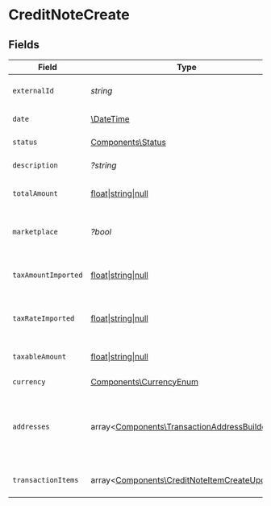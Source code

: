 # CreditNoteCreate


## Fields

| Field                                                                                                                                                  | Type                                                                                                                                                   | Required                                                                                                                                               | Description                                                                                                                                            |
| ------------------------------------------------------------------------------------------------------------------------------------------------------ | ------------------------------------------------------------------------------------------------------------------------------------------------------ | ------------------------------------------------------------------------------------------------------------------------------------------------------ | ------------------------------------------------------------------------------------------------------------------------------------------------------ |
| `externalId`                                                                                                                                           | *string*                                                                                                                                               | :heavy_check_mark:                                                                                                                                     | Unique identifier for the credit note in the external system.                                                                                          |
| `date`                                                                                                                                                 | [\DateTime](https://www.php.net/manual/en/class.datetime.php)                                                                                          | :heavy_check_mark:                                                                                                                                     | Date when the credit note was issued or created.                                                                                                       |
| `status`                                                                                                                                               | [Components\Status](../../Models/Components/Status.md)                                                                                                 | :heavy_check_mark:                                                                                                                                     | Current state of the credit note in its lifecycle.                                                                                                     |
| `description`                                                                                                                                          | *?string*                                                                                                                                              | :heavy_minus_sign:                                                                                                                                     | Brief explanation or reason for issuing the credit note.                                                                                               |
| `totalAmount`                                                                                                                                          | [float\|string\|null](../../Models/Components/CreditNoteCreateTotalAmount.md)                                                                          | :heavy_minus_sign:                                                                                                                                     | Total monetary value of the credit note, including all items and taxes.                                                                                |
| `marketplace`                                                                                                                                          | *?bool*                                                                                                                                                | :heavy_minus_sign:                                                                                                                                     | Indicates whether this credit note is associated with a marketplace transaction.                                                                       |
| `taxAmountImported`                                                                                                                                    | [float\|string\|null](../../Models/Components/CreditNoteCreateTaxAmountImported.md)                                                                    | :heavy_minus_sign:                                                                                                                                     | Pre-calculated total tax amount for the entire credit note, if provided by the external system.                                                        |
| `taxRateImported`                                                                                                                                      | [float\|string\|null](../../Models/Components/CreditNoteCreateTaxRateImported.md)                                                                      | :heavy_minus_sign:                                                                                                                                     | Pre-calculated overall tax rate for the credit note, if provided by the external system.                                                               |
| `taxableAmount`                                                                                                                                        | [float\|string\|null](../../Models/Components/CreditNoteCreateTaxableAmount.md)                                                                        | :heavy_minus_sign:                                                                                                                                     | Total portion of the credit note amount subject to taxation.                                                                                           |
| `currency`                                                                                                                                             | [Components\CurrencyEnum](../../Models/Components/CurrencyEnum.md)                                                                                     | :heavy_check_mark:                                                                                                                                     | N/A                                                                                                                                                    |
| `addresses`                                                                                                                                            | array<[Components\TransactionAddressBuilder](../../Models/Components/TransactionAddressBuilder.md)>                                                    | :heavy_minus_sign:                                                                                                                                     | A list of TransactionAddressBuilder objects or None if no addresses are provided. This field represents the addresses associated with the transaction. |
| `transactionItems`                                                                                                                                     | array<[Components\CreditNoteItemCreateUpdate](../../Models/Components/CreditNoteItemCreateUpdate.md)>                                                  | :heavy_check_mark:                                                                                                                                     | Detailed list of individual items included in this credit note.                                                                                        |